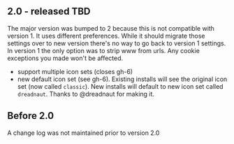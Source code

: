 ## 2.0 - released TBD

The major version was bumped to 2 because this is not compatible with version 1. It uses different preferences.  While it should migrate those settings over to new version there's no way to go back to version 1 settings.  In version 1 the only option was to strip www from urls.  Any cookie exceptions you made won't be affected.

* support multiple icon sets (closes gh-6)
* new default icon set (see gh-6). Existing installs will see the original icon set (now called `classic`). New installs will default to new icon set called `dreadnaut`.  Thanks to @dreadnaut for making it.

## Before 2.0

A change log was not maintained prior to version 2.0
